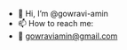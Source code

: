 - 👋 Hi, I’m @gowravi-amin
- 📫 How to reach me:
- 📧 gowraviamin@gmail.com

<!---
gowravi-amin/gowravi-amin is a ✨ special ✨ repository because its `README.md` (this file) appears on your GitHub profile.
You can click the Preview link to take a look at your changes.
--->
